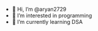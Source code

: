 - 👋 Hi, I’m @aryan2729
- 👀 I’m interested in programming 
- 🌱 I’m currently learning DSA 


<!---
aryan2729/aryan2729 is a ✨ special ✨ repository because its `README.md` (this file) appears on your GitHub profile.
You can click the Preview link to take a look at your changes.
--->
